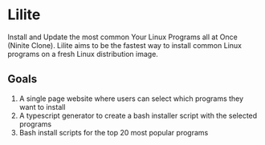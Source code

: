 # Lilite
Install and Update the most common Your Linux Programs all at Once (Ninite Clone). Lilite aims to be the fastest way to install common Linux programs on a fresh Linux distribution image.

## Goals
1. A single page website where users can select which programs they want to install
2. A typescript generator to create a bash installer script with the selected programs
3. Bash install scripts for the top 20 most popular programs
